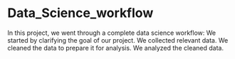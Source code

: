 # Data_Science_workflow
In this project, we went through a complete data science workflow:
We started by clarifying the goal of our project.
We collected relevant data.
We cleaned the data to prepare it for analysis.
We analyzed the cleaned data.
